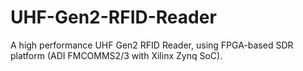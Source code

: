 # UHF-Gen2-RFID-Reader
A high performance UHF Gen2 RFID Reader, using FPGA-based SDR platform (ADI FMCOMMS2/3 with Xilinx Zynq SoC).

